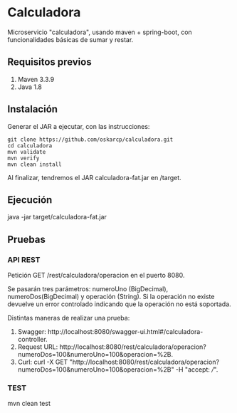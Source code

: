 # Calculadora
Microservicio "calculadora", usando maven + spring-boot, con funcionalidades básicas de sumar y restar.


## Requisitos previos
1. Maven 3.3.9
2. Java 1.8

## Instalación

Generar el JAR a ejecutar, con las instrucciones: 
```
git clone https://github.com/oskarcp/calculadora.git
cd calculadora
mvn validate
mvn verify
mvn clean install
```
Al finalizar, tendremos el JAR calculadora-fat.jar  en /target.

## Ejecución

java -jar target/calculadora-fat.jar

## Pruebas

### API REST
Petición GET /rest/calculadora/operacion en el puerto 8080.

Se pasarán tres parámetros: numeroUno (BigDecimal), numeroDos(BigDecimal) y operación (String).
Si la operación no existe devuelve un error controlado indicando que la operación no está soportada.


Distintas maneras de realizar una prueba: 
1. Swagger: http://localhost:8080/swagger-ui.html#/calculadora-controller.
2. Request URL: http://localhost:8080/rest/calculadora/operacion?numeroDos=100&numeroUno=100&operacion=%2B.
3. Curl: curl -X GET "http://localhost:8080/rest/calculadora/operacion?numeroDos=100&numeroUno=100&operacion=%2B" -H "accept: */*".


### TEST

mvn clean test







